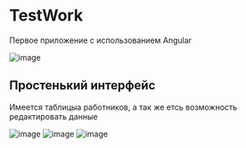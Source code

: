 # TestWork
Первое приложение с использованием Angular

![image](https://user-images.githubusercontent.com/54627640/195183767-5084a41e-681c-44fb-a84b-64c98d852a22.png)

## Простенький интерфейс
Имеется таблицыа работников, а так же етсь возможность редактировать данные

![image](https://user-images.githubusercontent.com/54627640/195184031-5b4f1b67-50a0-49fb-971a-0ad2ccff2b44.png)
![image](https://user-images.githubusercontent.com/54627640/195184079-ff1bb50c-b4fa-489b-aab5-d1df23fcb3f2.png)
![image](https://user-images.githubusercontent.com/54627640/195184118-8279c452-7fa7-47dd-81a2-3ccbf79e2f0e.png)
